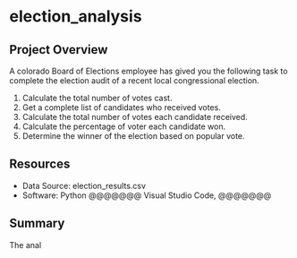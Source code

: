 # election_analysis
## Project Overview
A colorado Board of Elections employee has gived you the following task to complete the election audit of a recent local congressional election. 

1. Calculate the total number of votes cast.
2. Get a complete list of candidates who received votes.
3. Calculate the total number of votes each candidate received.
4. Calculate the percentage of voter each candidate won.
5. Determine the winner of the election based on popular vote. 

## Resources
- Data Source: election_results.csv
- Software: Python @@@@@@@ Visual Studio Code, @@@@@@@

## Summary
The anal
